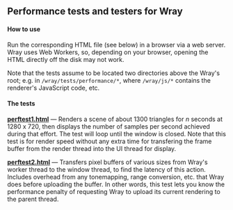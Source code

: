 ## Performance tests and testers for Wray

#### How to use
Run the corresponding HTML file (see below) in a browser via a web server. Wray uses Web Workers, so, depending on your browser, opening the HTML directly off the disk may not work.

Note that the tests assume to be located two directories above the Wray's root; e.g. in `/wray/tests/performance/*`, where `/wray/js/*` contains the renderer's JavaScript code, etc.

#### The tests

**[perftest1.html](perftest1.html)** &mdash; Renders a scene of about 1300 triangles for _n_ seconds at 1280 x 720, then displays the number of samples per second achieved during that effort. The test will loop until the window is closed. Note that this test is for render speed without any extra time for transfering the frame buffer from the render thread into the UI thread for display.

**[perftest2.html](perftest2.html)** &mdash; Transfers pixel buffers of various sizes from Wray's worker thread to the window thread, to find the latency of this action. Includes overhead from any tonemapping, range conversion, etc. that Wray does before uploading the buffer. In other words, this test lets you know the performance penalty of requesting Wray to upload its current rendering to the parent thread.

